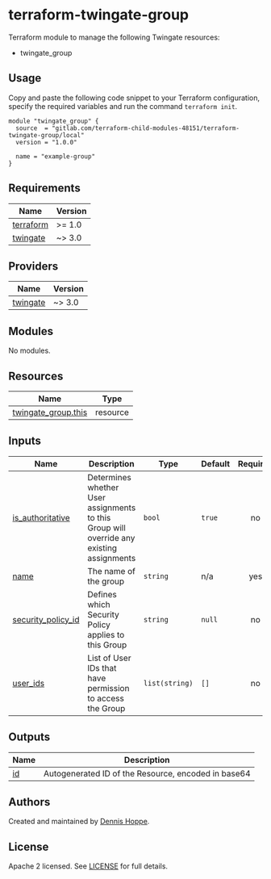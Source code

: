 # terraform-twingate-group

Terraform module to manage the following Twingate resources:

* twingate_group

## Usage

Copy and paste the following code snippet to your Terraform configuration,
specify the required variables and run the command `terraform init`.

```hcl
module "twingate_group" {
  source  = "gitlab.com/terraform-child-modules-48151/terraform-twingate-group/local"
  version = "1.0.0"

  name = "example-group"
}
```

<!-- BEGIN_TF_DOCS -->
## Requirements

| Name | Version |
|------|---------|
| <a name="requirement_terraform"></a> [terraform](#requirement\_terraform) | >= 1.0 |
| <a name="requirement_twingate"></a> [twingate](#requirement\_twingate) | ~> 3.0 |

## Providers

| Name | Version |
|------|---------|
| <a name="provider_twingate"></a> [twingate](#provider\_twingate) | ~> 3.0 |

## Modules

No modules.

## Resources

| Name | Type |
|------|------|
| [twingate_group.this](https://registry.terraform.io/providers/twingate/twingate/latest/docs/resources/group) | resource |

## Inputs

| Name | Description | Type | Default | Required |
|------|-------------|------|---------|:--------:|
| <a name="input_is_authoritative"></a> [is\_authoritative](#input\_is\_authoritative) | Determines whether User assignments to this Group will override any existing assignments | `bool` | `true` | no |
| <a name="input_name"></a> [name](#input\_name) | The name of the group | `string` | n/a | yes |
| <a name="input_security_policy_id"></a> [security\_policy\_id](#input\_security\_policy\_id) | Defines which Security Policy applies to this Group | `string` | `null` | no |
| <a name="input_user_ids"></a> [user\_ids](#input\_user\_ids) | List of User IDs that have permission to access the Group | `list(string)` | `[]` | no |

## Outputs

| Name | Description |
|------|-------------|
| <a name="output_id"></a> [id](#output\_id) | Autogenerated ID of the Resource, encoded in base64 |
<!-- END_TF_DOCS -->

## Authors

Created and maintained by [Dennis Hoppe](https://gitlab.com/dhoppeIT).

## License

Apache 2 licensed. See [LICENSE](LICENSE) for full details.
